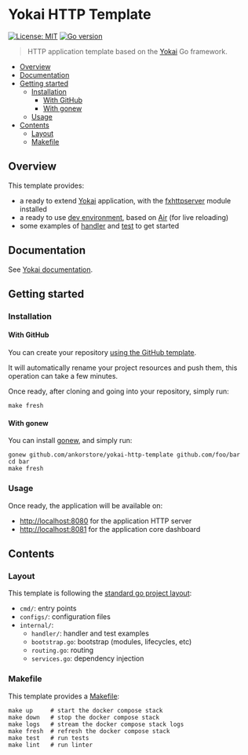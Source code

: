 # Yokai HTTP Template

[![License: MIT](https://img.shields.io/badge/License-MIT-blue.svg)](https://opensource.org/licenses/MIT)
[![Go version](https://img.shields.io/badge/Go-1.20-blue)](https://go.dev/)

> HTTP application template based on the [Yokai](https://github.com/ankorstore/yokai) Go framework.

<!-- TOC -->
* [Overview](#overview)
* [Documentation](#documentation)
* [Getting started](#getting-started)
  * [Installation](#installation)
    * [With GitHub](#with-github)
    * [With gonew](#with-gonew)
  * [Usage](#usage)
* [Contents](#contents)
  * [Layout](#layout)
  * [Makefile](#makefile)
<!-- TOC -->

## Overview

This template provides:

- a ready to extend [Yokai](https://github.com/ankorstore/yokai) application, with the [fxhttpserver](https://github.com/ankorstore/yokai/tree/main/fxhttpserver) module installed
- a ready to use [dev environment](docker-compose.yaml), based on [Air](https://github.com/cosmtrek/air) (for live reloading)
- some examples of [handler](internal/handler/example.go) and [test](internal/handler/example_test.go) to get started

## Documentation

See [Yokai documentation](https://ankorstore.github.io/yokai).

## Getting started

### Installation

#### With GitHub

You can create your repository [using the GitHub template](https://github.com/new?template_name=yokai-http-template&template_owner=ankorstore).

It will automatically rename your project resources and push them, this operation can take a few minutes.

Once ready, after cloning and going into your repository, simply run:

```shell
make fresh
```

#### With gonew

You can install [gonew](https://go.dev/blog/gonew), and simply run:

```shell
gonew github.com/ankorstore/yokai-http-template github.com/foo/bar
cd bar
make fresh
```

### Usage

Once ready, the application will be available on:
- [http://localhost:8080](http://localhost:8080) for the application HTTP server
- [http://localhost:8081](http://localhost:8081) for the application core dashboard

## Contents

### Layout

This template is following the [standard go project layout](https://github.com/golang-standards/project-layout):

- `cmd/`: entry points
- `configs/`: configuration files
- `internal/`:
  - `handler/`: handler and test examples
  - `bootstrap.go`: bootstrap (modules, lifecycles, etc)
  - `routing.go`: routing
  - `services.go`: dependency injection

### Makefile

This template provides a [Makefile](Makefile):

```
make up     # start the docker compose stack
make down   # stop the docker compose stack
make logs   # stream the docker compose stack logs
make fresh  # refresh the docker compose stack
make test   # run tests
make lint   # run linter
```
